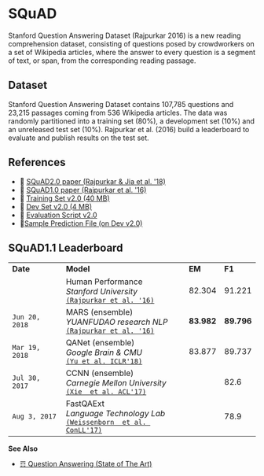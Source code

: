 # SQuAD

Stanford Question Answering Dataset (Rajpurkar 2016) is a new reading comprehension dataset, consisting of questions posed by crowdworkers on a set of Wikipedia articles, where the answer to every question is a segment of text, or span, from the corresponding reading passage.

## Dataset

Stanford Question Answering Dataset contains 107,785 questions and 23,215 passages coming from 536 Wikipedia articles. The data was randomly partitioned into a training set (80%), a development set (10%) and an unreleased test set (10%). Rajpurkar et al. (2016) build a leaderboard to evaluate and publish results on the test set. 

## References

* :scroll: [SQuAD2.0 paper (Rajpurkar & Jia et al. '18)](https://arxiv.org/abs/1806.03822)
* :scroll: [SQuAD1.0 paper (Rajpurkar et al. '16)](http://arxiv.org/abs/1606.05250)
* :file_folder: [Training Set v2.0 (40 MB)](https://rajpurkar.github.io/SQuAD-explorer/dataset/train-v2.0.json)
* :file_folder: [Dev Set v2.0 (4 MB)](https://rajpurkar.github.io/SQuAD-explorer/dataset/dev-v2.0.json)
* :link: [Evaluation Script v2.0](https://worksheets.codalab.org/rest/bundles/0x6b567e1cf2e041ec80d7098f031c5c9e/contents/blob/)
* :link:[Sample Prediction File (on Dev v2.0)](https://worksheets.codalab.org/bundles/0x8731effab84f41b7b874a070e40f61e2/)

## SQuAD1.1 Leaderboard


<table>
<tr>
<td><b>Date</b></td>
<td><b>Model</b></td>
<td><b>EM</b></td>
<td><b>F1</b></td>
</tr>
<tr>
<td>
</td>
<td>
Human Performance<br/>
<i>Stanford University</i><br/>
<code><a href="http://arxiv.org/abs/1606.05250">(Rajpurkar et al. '16)</a></code>
</td>
<td>82.304</td>
<td>91.221</td>
</tr>
<tr>
<td>
<code>Jun 20, 2018</code>
</td>
<td>
MARS (ensemble)<br/>
<i>YUANFUDAO research NLP</i><br/>
<code><a href="http://arxiv.org/abs/1606.05250">(Rajpurkar et al. '16)</a></code>
</td>
<td><b>83.982</b></td>
<td><b>89.796</b></td>
</tr>
<tr>
<td>
<code>Mar 19, 2018</code>
</td>
<td>
QANet (ensemble)<br/>
<i>Google Brain & CMU</i><br/>
<code><a href="https://arxiv.org/abs/1804.09541">(Yu et al. ICLR'18)</a></code>
</td>
<td>83.877</td>
<td>89.737</td>
</tr>
<tr>
<td>
<code>Jul 30, 2017</code>
</td>
<td>
CCNN (ensemble)<br/>
<i>Carnegie Mellon University</i><br/>
<code><a href="https://pdfs.semanticscholar.org/6044/3b601f50e8934319dff7803ca81a275499c0.pdf?_ga=2.255339464.1368387525.1513004549-1361082864.1510655493">(Xie  et al. ACL'17)</a></code>
</td>
<td></td>
<td>82.6</td>
</tr>

<tr>
<td>
<code>Aug 3, 2017</code>
</td>
<td>
FastQAExt<br/>
<i>Language Technology Lab</i><br/>
<code><a href="https://pdfs.semanticscholar.org/e460/0ece1f09236d082eca4537ee9c1efe687f6c.pdf?_ga=2.254747208.1368387525.1513004549-1361082864.1510655493">(Weissenborn  et al. ConLL'17)</a></code>
</td>
<td></td>
<td>78.9</td>
</tr>
</table>

**See Also**

* [☶ Question Answering (State of The Art)](https://github.com/magizbox/underthesea/wiki/English-NLP-SOTA#question-answering)